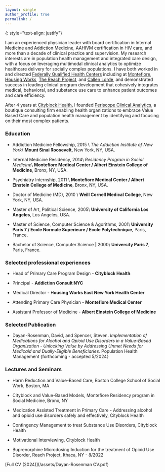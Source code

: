 ```yaml
---
layout: single
author_profile: true
permalink: /
---
```


{: style="text-align: justify"}

I am an experienced physician leader with board certification in Internal Medicine and Addiction Medicine, AAHIVM certification in HIV care, and more than a decade of clinical practice and supervision. My research interests are in population health management and integrated care design, with a focus on leveraging multimodal clinical analytics to optimize healthcare delivery for socially complex populations. I have both worked in and directed [Federally Qualified Health Centers](https://www.healthcare.gov/glossary/federally-qualified-health-center-fqhc/) including at [Montefiore](https://www.montefiorehealthsystem.org/), [Housing Works](https://healthcare.housingworks.org/), [The Reach Project](https://www.reachprojectinc.org/), and [Callen Lorde](https://callen-lorde.org/), and demonstrated success in leading clinical program development that cohesively integrates medical, behavioral, and substance use care to enhance patient outcomes and care efficiency.

After 4 years at [Cityblock Health](https://www.cityblock.com/), I founded [Periscope Clinical Analytics](https://www.periscopeclinicalanalytics.com/), a boutique consulting firm enabling health organizations to embrace Value Based Care and population health management by identifying and focusing on their most complex patients.

### Education
* Addiction Medicine Fellowship, 2015 \\
<em>The Addiction Institute of New York</em>\\
**Mount Sinai Roosevelt**, New York, NY, USA.
* Internal Medicine Residency, 2014\\
<em>Residency Program in Social Medicine</em>\\
**Montefiore Medical Center / Albert Einstein College of Medicine**, Bronx, NY, USA.
* Psychiatry Internship, 2011 \\
**Montefiore Medical Center / Albert Einstein College of Medicine**, Bronx, NY, USA.
* Doctor of Medicine (MD), 2010 \\
**Weill Cornell Medical College**, New York, NY, USA.
* Master of Art, Political Science, 2005\\
**University of California Los Angeles**, Los Angeles, USA.
* Master of Science, Computer Science & Agorithms, 2001\\
**University Paris 7 / Ecole Normale Superieure / Ecole Polytechnique**, Paris, France.

* Bachelor of Science, Computer Science | 2000\\
**University Paris 7**, Paris, France.








### Selected professional experiences

* Head of Primary Care Program Design - **Cityblock Health**

* Principal - **Addiction Consult NYC**

* Medical Director - **Housing Works East New York Health Center**

* Attending Primary Care Physician - **Montefiore Medical Center**

* Assistant Professor of Medicine - **Albert Einstein College of Medicine**

### Selected Publication

* Dayan-Rosenman, David, and Spencer, Steven. <em>Implementation of Medications for Alcohol and Opioid Use Disorders in a Value-Based Organization - Unlocking Value by Addressing Unmet Needs for Medicaid and Dually-Eligible Beneficiaries.</em>  Population Health Management {forthcoming - accepted 5/2024}

### Lectures and Seminars

* Harm Reduction and Value-Based Care, Boston College School of Social Work, Boston, MA

* Cityblock and Value-Based Models, Montefiore Residency program in Social Medicine, Bronx, NY 

* Medication Assisted Treatment in Primary Care - Addressing alcohol and opioid use disorders safely and effectively, Cityblock Health

* Contingency Management to treat Substance Use Disorders, Cityblock Health

* Motivational Interviewing, Cityblock Health

* Buprenorphine Microdosing Induction for the treatment of Opioid Use Disorder, Reach Project, Ithaca, NY - 8/2022

[Full CV (2024)](/assets/Dayan-Rosenman CV.pdf)

